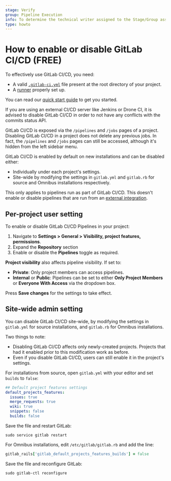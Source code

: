 ```yaml
---
stage: Verify
group: Pipeline Execution
info: To determine the technical writer assigned to the Stage/Group associated with this page, see https://about.gitlab.com/handbook/engineering/ux/technical-writing/#assignments
type: howto
---
```


# How to enable or disable GitLab CI/CD **(FREE)**

To effectively use GitLab CI/CD, you need:

- A valid [`.gitlab-ci.yml`](yaml/README.md) file present at the root directory
  of your project.
- A [runner](runners/index.md) properly set up.

You can read our [quick start guide](quick_start/index.md) to get you started.

If you are using an external CI/CD server like Jenkins or Drone CI, it is advised
to disable GitLab CI/CD in order to not have any conflicts with the commits status
API.

GitLab CI/CD is exposed via the `/pipelines` and `/jobs` pages of a project.
Disabling GitLab CI/CD in a project does not delete any previous jobs.
In fact, the `/pipelines` and `/jobs` pages can still be accessed, although
it's hidden from the left sidebar menu.

GitLab CI/CD is enabled by default on new installations and can be disabled
either:

- Individually under each project's settings.
- Site-wide by modifying the settings in `gitlab.yml` and `gitlab.rb` for source
  and Omnibus installations respectively.

This only applies to pipelines run as part of GitLab CI/CD. This doesn't enable or disable
pipelines that are run from an [external integration](../user/project/integrations/overview.md#integrations-listing).

## Per-project user setting

To enable or disable GitLab CI/CD Pipelines in your project:

1. Navigate to **Settings > General > Visibility, project features, permissions**.
1. Expand the **Repository** section
1. Enable or disable the **Pipelines** toggle as required.

**Project visibility** also affects pipeline visibility. If set to:

- **Private**: Only project members can access pipelines.
- **Internal** or **Public**: Pipelines can be set to either **Only Project Members**
  or **Everyone With Access** via the dropdown box.

Press **Save changes** for the settings to take effect.

## Site-wide admin setting

You can disable GitLab CI/CD site-wide, by modifying the settings in `gitlab.yml`
for source installations, and `gitlab.rb` for Omnibus installations.

Two things to note:

- Disabling GitLab CI/CD affects only newly-created projects. Projects that
  had it enabled prior to this modification work as before.
- Even if you disable GitLab CI/CD, users can still enable it in the
  project's settings.

For installations from source, open `gitlab.yml` with your editor and set
`builds` to `false`:

```yaml
## Default project features settings
default_projects_features:
  issues: true
  merge_requests: true
  wiki: true
  snippets: false
  builds: false
```

Save the file and restart GitLab:

```shell
sudo service gitlab restart
```

For Omnibus installations, edit `/etc/gitlab/gitlab.rb` and add the line:

```ruby
gitlab_rails['gitlab_default_projects_features_builds'] = false
```

Save the file and reconfigure GitLab:

```shell
sudo gitlab-ctl reconfigure
```

<!-- ## Troubleshooting

Include any troubleshooting steps that you can foresee. If you know beforehand what issues
one might have when setting this up, or when something is changed, or on upgrading, it's
important to describe those, too. Think of things that may go wrong and include them here.
This is important to minimize requests for support, and to avoid doc comments with
questions that you know someone might ask.

Each scenario can be a third-level heading, e.g. `### Getting error message X`.
If you have none to add when creating a doc, leave this section in place
but commented out to help encourage others to add to it in the future. -->
